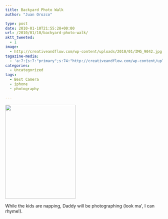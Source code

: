 ```yaml
---
title: Backyard Photo Walk
author: "Juan Orozco" 

type: post
date: 2010-01-10T21:55:28+00:00
url: /2010/01/10/backyard-photo-walk/
aktt_tweeted:
  - 1
image:
  - http://creativeandflow.com/wp-content/uploads/2010/01/IMG_9042.jpg
tagazine-media:
  - 'a:7:{s:7:"primary";s:74:"http://creativeandflow.com/wp-content/uploads/2010/01/IMG_9042-225x300.jpg";s:6:"images";a:1:{s:74:"http://creativeandflow.com/wp-content/uploads/2010/01/IMG_9042-225x300.jpg";a:6:{s:8:"file_url";s:74:"http://creativeandflow.com/wp-content/uploads/2010/01/IMG_9042-225x300.jpg";s:5:"width";s:3:"225";s:6:"height";s:3:"300";s:4:"type";s:5:"image";s:4:"area";s:5:"67500";s:9:"file_path";s:0:"";}}s:6:"videos";a:0:{}s:11:"image_count";s:1:"1";s:6:"author";s:7:"8033531";s:7:"blog_id";s:8:"17975075";s:9:"mod_stamp";s:19:"2010-01-10 21:55:28";}'
categories:
  - Uncategorized
tags:
  - Best Camera
  - iphone
  - photography

---
```

[<img class="alignnone size-medium wp-image-1918" title="IMG_9042" src="https://i1.wp.com/creativeandflow.com/wp-content/uploads/2010/01/IMG_9042-225x300.jpg?resize=225%2C300" alt="" width="225" height="300" data-recalc-dims="1" />][1]

While the kids are napping, Daddy will be photographing (look ma', I can rhyme!).

 [1]: https://i1.wp.com/creativeandflow.com/wp-content/uploads/2010/01/IMG_9042.jpg